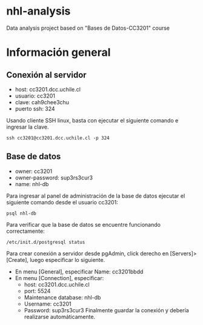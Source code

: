 # nhl-analysis
Data analysis project based on "Bases de Datos-CC3201" course

# Información general

## Conexión al servidor
- host: cc3201.dcc.uchile.cl
- usuario: cc3201
- clave: cah9chee3chu
- puerto ssh: 324

Usando cliente SSH linux, basta con ejecutar el siguiente comando e ingresar la clave.
```
ssh cc3201@cc3201.dcc.uchile.cl -p 324
```

## Base de datos

- owner: cc3201
- owner-password: sup3rs3cur3
- name: nhl-db

Para ingresar al panel de administración de la base de datos ejecutar el siguiente comando desde el usuario cc3201:
```
psql nhl-db
```

Para verificar que la base de datos se encuentre funcionando correctamente:
```
/etc/init.d/postgresql status
```
Para crear conexión a servidor desde pgAdmin, click derecho en [Servers]>[Create], luego especificar lo siguiente.
- En menu [General], especificar Name: cc3201bbdd
- En menu [Connection], especificar:
  - host: cc3201.dcc.uchile.cl
  - port: 5524
  - Maintenance database: nhl-db
  - Username: cc3201
  - Password: sup3rs3cur3
Finalmente guardar la conexión y debería realizarse automáticamente.
